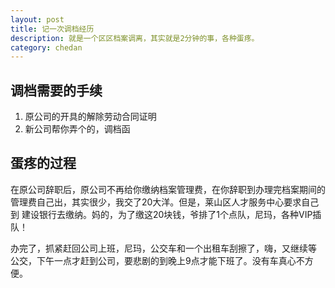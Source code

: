 ```yaml
---
layout: post
title: 记一次调档经历 
description: 就是一个区区档案调离，其实就是2分钟的事，各种蛋疼。
category: chedan 
---
```


## 调档需要的手续

1. 原公司的开具的解除劳动合同证明
2. 新公司帮你弄个的，调档函

## 蛋疼的过程

在原公司辞职后，原公司不再给你缴纳档案管理费，在你辞职到办理完档案期间的
管理费自己出，其实很少，我交了20大洋。但是，莱山区人才服务中心要求自己到
建设银行去缴纳。妈的，为了缴这20块钱，爷排了1个点队，尼玛，各种VIP插队！

办完了，抓紧赶回公司上班，尼玛，公交车和一个出租车刮擦了，嗨，又继续等
公交，下午一点才赶到公司，要悲剧的到晚上9点才能下班了。没有车真心不方便。
